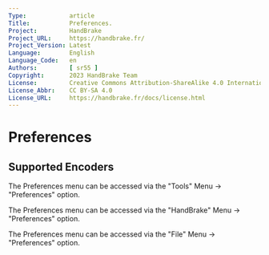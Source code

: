 ```yaml
---
Type:            article
Title:           Preferences.
Project:         HandBrake
Project_URL:     https://handbrake.fr/
Project_Version: Latest
Language:        English
Language_Code:   en
Authors:         [ sr55 ]
Copyright:       2023 HandBrake Team
License:         Creative Commons Attribution-ShareAlike 4.0 International
License_Abbr:    CC BY-SA 4.0
License_URL:     https://handbrake.fr/docs/license.html
---
```


Preferences
===================

## Supported Encoders

<!-- .system-windows -->
The Preferences menu can be accessed via the "Tools" Menu -> "Preferences" option.
<!-- /.system-windows -->


<!-- .system-macos -->
The Preferences menu can be accessed via the "HandBrake" Menu -> "Preferences" option.
<!-- /.system-macos -->


<!-- .system-linux -->
The Preferences menu can be accessed via the "File" Menu -> "Preferences" option.
<!-- /.system-linux -->
